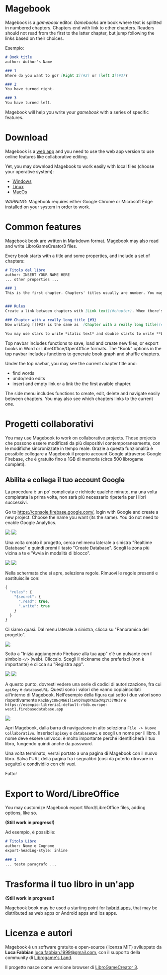 # Magebook

Magebook is a *gamebook* editor. *Gamebooks* are book where text is splitted in numbered chapters. Chapters end with link to other chapters. Readers should not read from the first to the latter chapter, but jump following the links based on their choices.

Esempio:
```markdown
# Book title
author: Author's Name

### 1
Where do you want to go? [Right 2](#2) or [left 3](#3)?

### 2
You have turned right.

### 3
You have turned left.
```
Magebook will help you write your *gamebook* with a series of specific features.


# Download
Magebook is a [web app](https://librogamesland.github.io/magebook/editor/) and you need to use the web app version to use online features like collaborative editing.

Yet, you may download Magebook to work easily with local files (choose your operative system):
- [Windows](https://librogamesland.github.io/magebook/dist/magebook-windows.exe)
- [Linux](https://librogamesland.github.io/magebook/dist/magebook-linux)
- [MacOs](https://librogamesland.github.io/magebook/dist/magebook-macos)

*WARNING*: Magebook requires either Google Chrome or Microsoft Edge installed on your system in order to work.

# Common features

Magebook book are written in Markdown format. Magebook may also read and write LibroGameCreator3 files.

Every book starts with a title and some properties, and include a set of chapters:

```markdown
# Titolo del libro
author: INSERT YOUR NAME HERE
... other properties ...

### 1
This is the first chapter. Chapters' titles usually are number. You may use words too, like:


### Rules
Create a link between chapters with [Link text](#chapter). When there's no link text, Magebook will insert it automatically. For example: [](#Rules) is the same as [Rules](#Rules). You may also use longer chapter titles. For example:

### Chapter with a really long title {#3}
Now writing [](#3) is the same as  [Chapter with a really long title](#3).

You may use stars to write *italic text* and double starts to write **bold text**.
```

Top navbar includes functions to save, load and create new files, or export books in Word or LibreOffice/OpenOffice formats. The "Book" options in the top navbar includes functions to generate book graph and shuffle chapters.

Under the top navbar, you may see the current chapter title and:
- find words
- undo/redo edits
- insert and empty link or a link the the first avaible chapter.

The side menu includes functions to create, edit, delete and navigate easily between chapters. You may also see which chapters links to the current one.

# Progetti collaborativi

You may use Magebook to work on collaborative projects. Those projects che possono essere modificati da più dispositivi contemporaneamente, con le modifiche sincronizzate in tempo reale. Grazie a questa funzionalità è possibile collegare a Magebook il proprio account Google attraverso Google Firebase, che è gratuito fino a 1GB di memoria (circa 500 librogame completi).

## Abilita e collega il tuo account Google

La procedura è un po' complicata e richiede qualche minuto, ma una volta completata la prima volta, non sarà più necessario ripeterla per i libri successivi.

Go to <https://console.firebase.google.com/>, login with Google and create a new project. Choose the name you want (its the same). You do not need to enable Google Analytics.

![](img/1.png)
![](img/2.png)


Una volta creato il progetto, cerca nel menu laterale a sinistra "Realtime Database" e quindi premi il tasto "Create Database". Scegli la zona più vicina a te e "Avvia in modalità di blocco".

![](img/3.png)
![](img/4.png)


Nella schermata che si apre, seleziona regole. Rimuovi le regole presenti e sostituiscile con:
```javascript
{
  "rules": {
    "$secret": {
      ".read": true,
      ".write": true 
    }
  }
}
```

Ci siamo quasi. Dal menu laterale a sinistra, clicca su "Panoramica del progetto".

![](img/5.png)


Sotto a "Inizia aggiungendo Firebase alla tua app" c'è un pulsante con il simbolo `</>` (web). Cliccalo. Scegli il nickname che preferisci (non è importante) e clicca su "Registra app".

![](img/6.png)
![](img/7.png)



A questo punto, dovresti vedere una serie di codici di autorizzazione, fra cui `apiKey` e `databaseURL`. Questi sono i valori che vanno copiaincollati all'interno di Magebook. Nell'esempio della figura qui sotto i due valori sono rispettivamente `KazbNyCUNqM661l1eVQ7mqOPAIadWq1YJ7MH3Y` e `https://esempio-libreria1-default-rtdb.europe-west1.firebasedatabase.app`

![](img/8.png)

Apri Magebook, dalla barra di navigazione in alto seleziona `File -> Nuovo Collaborativo`. Inserisci `apiKey` e `databaseURL` e scegli un nome per il libro. Il nome deve essere univoco: è molto importante perché identificherà il tuo libro, fungendo quindi anche da password.

Una volta terminato, verrai portato a una pagina di Magebook con il nuovo libro. Salva l'URL della pagina fra i segnalibri (così da poterlo ritrovare in seguito) e condividilo con chi vuoi.

Fatto!


# Export to Word/LibreOffice

You may customize Magebook export Word/LibreOffice files, adding options, like so.

**(Still work in progress!)**

Ad esempio, è possibile:
```markdown
# Titolo Libro
author: Nome e Cognome
export-heading-style: inline

### 1
... testo paragrafo ...
```


# Trasforma il tuo libro in un'app

**(Still work in progress!)**

Magebook book may be used a starting point for [hybrid apps](#https://ionic.io/), that may be distributed as web apps or Android apps and Ios apps.



# Licenza e autori
Magebook è un software gratuito e open-source (licenza MIT) sviluppato da **Luca Fabbian** <luca.fabbian.1999@gmail.com>, con il supporto della community di [Librogame's Land](http://librogame.net).

Il progetto nasce come versione browser di [LibroGameCreator 3](http://www.matteoporopat.com/librogame/libro-game-creator-3/).